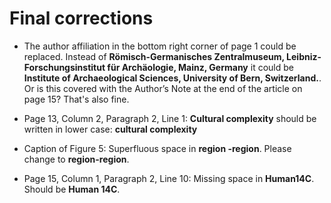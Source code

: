 # Final corrections

- The author affiliation in the bottom right corner of page 1 could be replaced. Instead of **Römisch-Germanisches Zentralmuseum, Leibniz-Forschungsinstitut für Archäologie, Mainz, Germany** it could be **Institute of Archaeological Sciences, University of Bern, Switzerland.**. Or is this covered with the Author’s Note at the end of the article on page 15? That's also fine.

- Page 13, Column 2, Paragraph 2, Line 1: **Cultural complexity** should be written in lower case: **cultural complexity**

- Caption of Figure 5: Superfluous space in **region -region**. Please change to **region-region**. 

- Page 15, Column 1, Paragraph 2, Line 10: Missing space in **Human14C**. Should be **Human 14C**.
